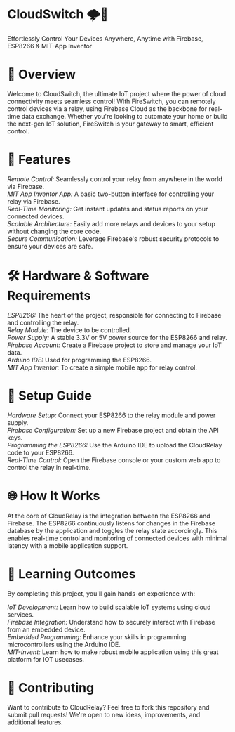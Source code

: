 # CloudSwitch 🌩️🔌
Effortlessly Control Your Devices Anywhere, Anytime with Firebase, ESP8266 & MIT-App Inventor

# 🚀 Overview
Welcome to CloudSwitch, the ultimate IoT project where the power of cloud connectivity meets seamless control! With FireSwitch, you can remotely control devices via a relay, using Firebase Cloud as the backbone for real-time data exchange. Whether you're looking to automate your home or build the next-gen IoT solution, FireSwitch is your gateway to smart, efficient control.

# 🎯 Features
*Remote Control:* Seamlessly control your relay from anywhere in the world via Firebase.  
*MIT App Inventor App:* A basic two-button interface for controlling your relay via Firebase.  
*Real-Time Monitoring:* Get instant updates and status reports on your connected devices.  
*Scalable Architecture:* Easily add more relays and devices to your setup without changing the core code.  
*Secure Communication:* Leverage Firebase's robust security protocols to ensure your devices are safe.  

# 🛠️ Hardware & Software Requirements
*ESP8266:* The heart of the project, responsible for connecting to Firebase and controlling the relay.  
*Relay Module:* The device to be controlled.  
*Power Supply:* A stable 3.3V or 5V power source for the ESP8266 and relay.  
*Firebase Account:* Create a Firebase project to store and manage your IoT data.  
*Arduino IDE:* Used for programming the ESP8266.  
*MIT App Inventor:* To create a simple mobile app for relay control.  

# 🔧 Setup Guide
*Hardware Setup:* Connect your ESP8266 to the relay module and power supply.  
*Firebase Configuration:* Set up a new Firebase project and obtain the API keys.  
*Programming the ESP8266:* Use the Arduino IDE to upload the CloudRelay code to your ESP8266.  
*Real-Time Control:* Open the Firebase console or your custom web app to control the relay in real-time.  

# 🌐 How It Works
At the core of CloudRelay is the integration between the ESP8266 and Firebase. The ESP8266 continuously listens for changes in the Firebase database by the application and toggles the relay state accordingly. This enables real-time control and monitoring of connected devices with minimal latency with a mobile application support.  

# 🧠 Learning Outcomes
By completing this project, you'll gain hands-on experience with:

*IoT Development:* Learn how to build scalable IoT systems using cloud services.  
*Firebase Integration:* Understand how to securely interact with Firebase from an embedded device.  
*Embedded Programming:* Enhance your skills in programming microcontrollers using the Arduino IDE.  
*MIT-Invent:* Learn how to make robust mobile application using this great platform for IOT usecases.  

# 🤝 Contributing
Want to contribute to CloudRelay? Feel free to fork this repository and submit pull requests! We're open to new ideas, improvements, and additional features.
